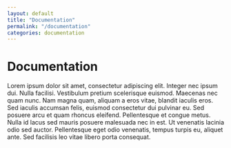 ```yaml
---
layout: default
title: "Documentation"
permalink: "/documentation"
categories: documentation
---
```


# Documentation

Lorem ipsum dolor sit amet, consectetur adipiscing elit. Integer nec ipsum dui. Nulla facilisi. Vestibulum pretium scelerisque euismod. Maecenas nec quam nunc. Nam magna quam, aliquam a eros vitae, blandit iaculis eros. Sed iaculis accumsan felis, euismod consectetur dui pulvinar eu. Sed posuere arcu et quam rhoncus eleifend. Pellentesque et congue metus. Nulla id lacus sed mauris posuere malesuada nec in est. Ut venenatis lacinia odio sed auctor. Pellentesque eget odio venenatis, tempus turpis eu, aliquet ante. Sed facilisis leo vitae libero porta consequat.
